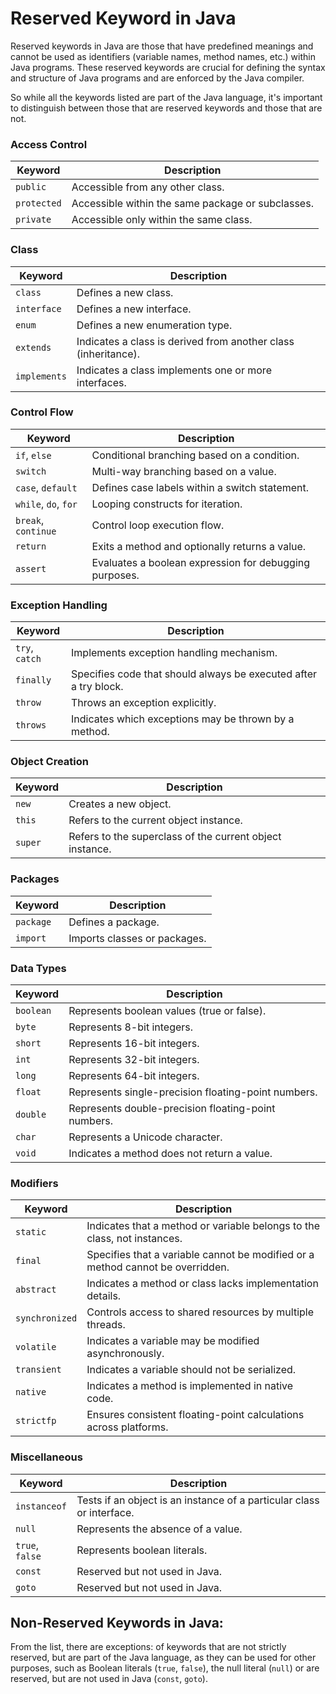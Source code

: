 # Reserved Keyword in Java

Reserved keywords in Java are those that have predefined meanings and cannot be used as identifiers (variable names, method names, etc.) within Java programs. These reserved keywords are crucial for defining the syntax and structure of Java programs and are enforced by the Java compiler.

So while all the keywords listed are part of the Java language, it's important to distinguish between those that are reserved keywords and those that are not.


### Access Control

| Keyword    | Description                                                 |
|------------|-------------------------------------------------------------|
| `public`   | Accessible from any other class.                            |
| `protected`| Accessible within the same package or subclasses.           |
| `private`  | Accessible only within the same class.                      |

### Class

| Keyword        | Description                                                 |
|----------------|-------------------------------------------------------------|
| `class`        | Defines a new class.                                        |
| `interface`    | Defines a new interface.                                    |
| `enum`         | Defines a new enumeration type.                             |
| `extends`      | Indicates a class is derived from another class (inheritance). |
| `implements`   | Indicates a class implements one or more interfaces.        |

### Control Flow

| Keyword      | Description                                                 |
|--------------|-------------------------------------------------------------|
| `if`, `else`| Conditional branching based on a condition.                 |
| `switch`     | Multi-way branching based on a value.                       |
| `case`, `default` | Defines case labels within a switch statement.           |
| `while`, `do`, `for` | Looping constructs for iteration.                       |
| `break`, `continue` | Control loop execution flow.                            |
| `return`     | Exits a method and optionally returns a value.              |
| `assert`     | Evaluates a boolean expression for debugging purposes.       |

### Exception Handling

| Keyword      | Description                                                 |
|--------------|-------------------------------------------------------------|
| `try`, `catch`| Implements exception handling mechanism.                     |
| `finally`    | Specifies code that should always be executed after a try block. |
| `throw`      | Throws an exception explicitly.                              |
| `throws`     | Indicates which exceptions may be thrown by a method.        |

### Object Creation

| Keyword      | Description                                                 |
|--------------|-------------------------------------------------------------|
| `new`        | Creates a new object.                                       |
| `this`       | Refers to the current object instance.                      |
| `super`      | Refers to the superclass of the current object instance.    |

### Packages

| Keyword      | Description                                                 |
|--------------|-------------------------------------------------------------|
| `package`    | Defines a package.                                          |
| `import`     | Imports classes or packages.                                |

### Data Types

| Keyword      | Description                                                 |
|--------------|-------------------------------------------------------------|
| `boolean`    | Represents boolean values (true or false).                  |
| `byte`       | Represents 8-bit integers.                                  |
| `short`      | Represents 16-bit integers.                                 |
| `int`        | Represents 32-bit integers.                                 |
| `long`       | Represents 64-bit integers.                                 |
| `float`      | Represents single-precision floating-point numbers.         |
| `double`     | Represents double-precision floating-point numbers.         |
| `char`       | Represents a Unicode character.                             |
| `void`       | Indicates a method does not return a value.                 |

### Modifiers

| Keyword      | Description                                                 |
|--------------|-------------------------------------------------------------|
| `static`     | Indicates that a method or variable belongs to the class, not instances. |
| `final`      | Specifies that a variable cannot be modified or a method cannot be overridden. |
| `abstract`   | Indicates a method or class lacks implementation details.   |
| `synchronized` | Controls access to shared resources by multiple threads.   |
| `volatile`   | Indicates a variable may be modified asynchronously.         |
| `transient`  | Indicates a variable should not be serialized.               |
| `native`     | Indicates a method is implemented in native code.            |
| `strictfp`   | Ensures consistent floating-point calculations across platforms. |

### Miscellaneous

| Keyword      | Description                                                 |
|--------------|-------------------------------------------------------------|
| `instanceof`| Tests if an object is an instance of a particular class or interface. |
| `null`       | Represents the absence of a value.                          |
| `true`, `false` | Represents boolean literals.                              |
| `const`      | Reserved but not used in Java.                              |
| `goto`       | Reserved but not used in Java.                              |


## Non-Reserved Keywords in Java:

From the list, there are exceptions: of keywords that are not strictly reserved, but are part of the Java language, as they can be used for other purposes, such as Boolean literals (``true``, ``false``), the null literal (``null``) or are reserved, but are not used in Java (``const``, ``goto``).